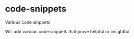 # code-snippets
Various code sinppets

Will add various code snippets that prove helpful or insightful

